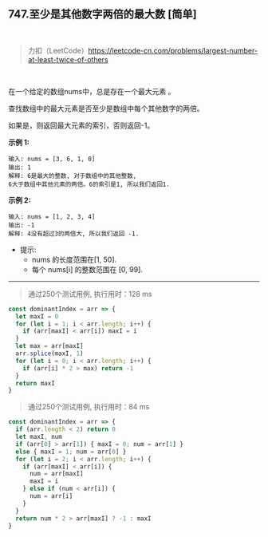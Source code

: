 
## 747.至少是其他数字两倍的最大数 [简单]

<br />

> 力扣（LeetCode）https://leetcode-cn.com/problems/largest-number-at-least-twice-of-others

<br />

在一个给定的数组nums中，总是存在一个最大元素 。

查找数组中的最大元素是否至少是数组中每个其他数字的两倍。

如果是，则返回最大元素的索引，否则返回-1。

**示例 1:**

```
输入: nums = [3, 6, 1, 0]
输出: 1
解释: 6是最大的整数, 对于数组中的其他整数,
6大于数组中其他元素的两倍。6的索引是1, 所以我们返回1.
```

**示例 2:**

```
输入: nums = [1, 2, 3, 4]
输出: -1
解释: 4没有超过3的两倍大, 所以我们返回 -1.
```

- 提示:
  - nums 的长度范围在[1, 50].
  - 每个 nums[i] 的整数范围在 [0, 99].

---

> 通过250个测试用例, 执行用时：128 ms

```js
const dominantIndex = arr => {
  let maxI = 0
  for (let i = 1; i < arr.length; i++) {
    if (arr[maxI] < arr[i]) maxI = i
  }
  let max = arr[maxI]
  arr.splice(maxI, 1)
  for (let i = 0; i < arr.length; i++) {
    if (arr[i] * 2 > max) return -1
  }
  return maxI
}
```

> 通过250个测试用例, 执行用时：84 ms

```js
const dominantIndex = arr => {
  if (arr.length < 2) return 0
  let maxI, num
  if (arr[0] > arr[1]) { maxI = 0; num = arr[1] }
  else { maxI = 1; num = arr[0] }
  for (let i = 2; i < arr.length; i++) {
    if (arr[maxI] < arr[i]) {
      num = arr[maxI]
      maxI = i
    } else if (num < arr[i]) {
      num = arr[i]
    }
  }
  return num * 2 > arr[maxI] ? -1 : maxI
}
```